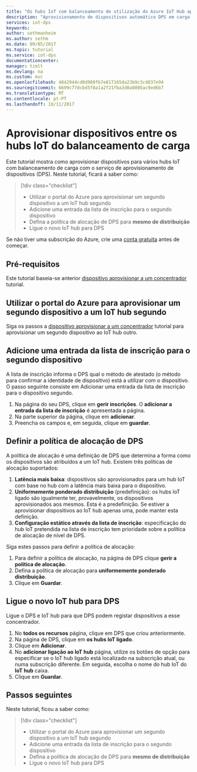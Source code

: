 ```yaml
---
title: "Os hubs IoT com balanceamento de utilização do Azure IoT Hub aprovisionamento serviço dispositivos para aprovisionar dispositivos em carga | Microsoft Docs"
description: "Aprovisionamento de dispositivos automático DPS em carga balanceamento os hubs IoT no Portal do Azure"
services: iot-dps
keywords: 
author: sethmanheim
ms.author: sethm
ms.date: 09/05/2017
ms.topic: tutorial
ms.service: iot-dps
documentationcenter: 
manager: timlt
ms.devlang: na
ms.custom: mvc
ms.openlocfilehash: 4842944cd0d980fb7e817165da23b9c3c4037e94
ms.sourcegitcommit: 6699c77dcbd5f8a1a2f21fba3d0a0005ac9ed6b7
ms.translationtype: MT
ms.contentlocale: pt-PT
ms.lasthandoff: 10/11/2017
---
```

# <a name="provision-devices-across-load-balanced-iot-hubs"></a>Aprovisionar dispositivos entre os hubs IoT do balanceamento de carga

Este tutorial mostra como aprovisionar dispositivos para vários hubs IoT com balanceamento de carga com o serviço de aprovisionamento de dispositivos (DPS). Neste tutorial, ficará a saber como:

> [!div class="checklist"]
> * Utilizar o portal do Azure para aprovisionar um segundo dispositivo a um IoT hub segundo 
> * Adicione uma entrada da lista de inscrição para o segundo dispositivo
> * Defina a política de alocação de DPS para **mesmo de distribuição**
> * Ligue o novo IoT hub para DPS

Se não tiver uma subscrição do Azure, crie uma [conta gratuita](https://azure.microsoft.com/free/) antes de começar.

## <a name="prerequisites"></a>Pré-requisitos

Este tutorial baseia-se anterior [dispositivo aprovisionar a um concentrador](tutorial-provision-device-to-hub.md) tutorial.

## <a name="use-the-azure-portal-to-provision-a-second-device-to-a-second-iot-hub"></a>Utilizar o portal do Azure para aprovisionar um segundo dispositivo a um IoT hub segundo

Siga os passos a [dispositivo aprovisionar a um concentrador](tutorial-provision-device-to-hub.md) tutorial para aprovisionar um segundo dispositivo ao IoT hub outro.

## <a name="add-an-enrollment-list-entry-to-the-second-device"></a>Adicione uma entrada da lista de inscrição para o segundo dispositivo

A lista de inscrição informa o DPS qual o método de atestado (o método para confirmar a identidade de dispositivo) está a utilizar com o dispositivo. O passo seguinte consiste em Adicionar uma entrada da lista de inscrição para o dispositivo segundo. 

1. Na página do seu DPS, clique em **gerir inscrições**. O **adicionar a entrada da lista de inscrição** é apresentada a página. 
2. Na parte superior da página, clique em **adicionar**.
2. Preencha os campos e, em seguida, clique em **guardar**.

## <a name="set-the-dps-allocation-policy"></a>Definir a política de alocação de DPS

A política de alocação é uma definição de DPS que determina a forma como os dispositivos são atribuídos a um IoT hub. Existem três políticas de alocação suportados: 

1. **Latência mais baixa**: dispositivos são aprovisionados para um hub IoT com base no hub com a latência mais baixa para o dispositivo.
2. **Uniformemente ponderado distribuição** (predefinição): os hubs IoT ligado são igualmente ter, provavelmente, os dispositivos aprovisionados aos mesmos. Esta é a predefinição. Se estiver a aprovisionar dispositivos ao IoT hub apenas uma, pode manter esta definição. 
3. **Configuração estático através da lista de inscrição**: especificação do hub IoT pretendida na lista de inscrição tem prioridade sobre a política de alocação de nível de DPS.

Siga estes passos para definir a política de alocação:

1. Para definir a política de alocação, na página de DPS clique **gerir a política de alocação**.
2. Defina a política de alocação para **uniformemente ponderado distribuição**.
3. Clique em **Guardar**.

## <a name="link-the-new-iot-hub-to-dps"></a>Ligue o novo IoT hub para DPS

Ligue o DPS e IoT hub para que DPS podem registar dispositivos a esse concentrador.

1. No **todos os recursos** página, clique em DPS que criou anteriormente.
2. Na página de DPS, clique em **os hubs IoT ligado**.
3. Clique em **Adicionar**.
4. No **adicionar ligação ao IoT hub** página, utilize os botões de opção para especificar se o IoT hub ligado está localizado na subscrição atual, ou numa subscrição diferente. Em seguida, escolha o nome do hub IoT do **IoT hub** caixa.
5. Clique em **Guardar**.

## <a name="next-steps"></a>Passos seguintes

Neste tutorial, ficou a saber como:

> [!div class="checklist"]
> * Utilizar o portal do Azure para aprovisionar um segundo dispositivo a um IoT hub segundo 
> * Adicione uma entrada da lista de inscrição para o segundo dispositivo
> * Defina a política de alocação de DPS para **mesmo de distribuição**
> * Ligue o novo IoT hub para DPS

<!-- Advance to the next tutorial to learn how to 
 Replace this .md
> [!div class="nextstepaction"]
> [Bind an existing custom SSL certificate to Azure Web Apps](app-service-web-tutorial-custom-ssl.md)
-->
